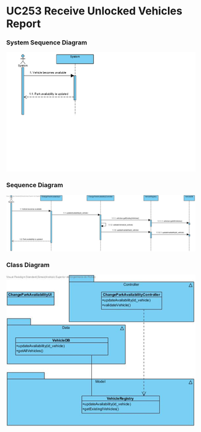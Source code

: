 # **UC253 Receive Unlocked Vehicles Report**

### System Sequence Diagram

![UC253-SSD.png](UC253-SSD.png)

### Sequence Diagram

![UC253-SD.png](UC253-SD.jpg)

### Class Diagram

![UC253-CD.png](UC253-CD.jpg)